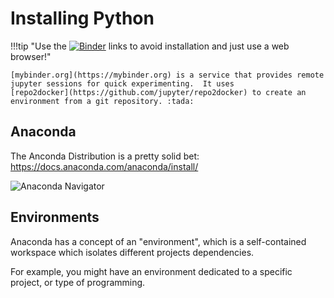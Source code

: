 # Installing Python

!!!tip "Use the [![Binder](https://mybinder.org/badge_logo.svg)](https://mybinder.org/v2/gh/ricedatasci/deep/master) links to avoid installation and just use a web browser!"
 
    [mybinder.org](https://mybinder.org) is a service that provides remote
    jupyter sessions for quick experimenting.  It uses
    [repo2docker](https://github.com/jupyter/repo2docker) to create an
    environment from a git repository. :tada:


## Anaconda

The Anconda Distribution is a pretty solid bet:
https://docs.anaconda.com/anaconda/install/

![Anaconda Navigator](https://miro.medium.com/max/2730/1*rXvbgf33YhnNrqD3KqXVDw.png)

## Environments

Anaconda has a concept of an "environment", which is a self-contained workspace
which isolates different projects dependencies.  

For example, you might have an environment dedicated to a specific project, or
type of programming.  
